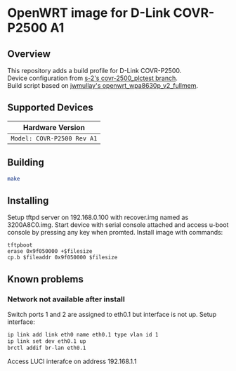 # OpenWRT image for D-Link COVR-P2500 A1

## Overview

This repository adds a build profile for D-Link COVR-P2500.  
Device configuration from [s-2's covr-2500_plctest branch](https://github.com/s-2/openwrt/tree/covr-2500_plctest).  
Build script based on [jwmullay's openwrt_wpa8630p_v2_fullmem](https://github.com/jwmullally/openwrt_wpa8630p_v2_fullmem).  

## Supported Devices

| Hardware Version |
| --- |
| `Model: COVR-P2500 Rev A1` |


## Building

```bash
make
```

## Installing
Setup tftpd server on 192.168.0.100 with recover.img named as 3200A8C0.img.
Start device with serial console attached and access u-boot console by pressing any key when promted.
Install image with commands:
```
tftpboot
erase 0x9f050000 +$filesize
cp.b $fileaddr 0x9f050000 $filesize
```

## Known problems
### Network not available after install
Switch ports 1 and 2 are assigned to eth0.1 but interface is not up. Setup interface:
```bash
ip link add link eth0 name eth0.1 type vlan id 1
ip link set dev eth0.1 up
brctl addif br-lan eth0.1
```
Access LUCI interafce on address 192.168.1.1
